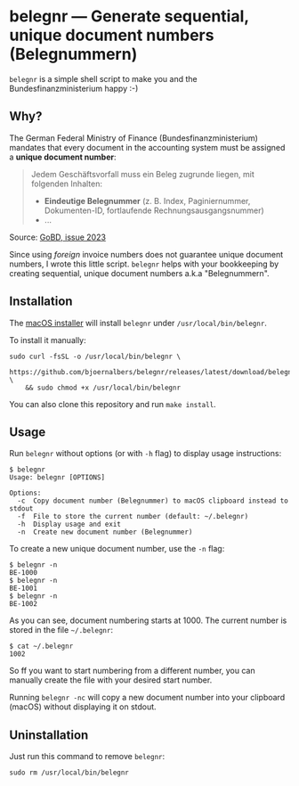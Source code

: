 # belegnr — Generate sequential, unique document numbers (Belegnummern)

`belegnr` is a simple shell script to make you and the Bundesfinanzministerium happy :-)

## Why?

The German Federal Ministry of Finance (Bundesfinanzministerium) mandates that
every document in the accounting system must be assigned a **unique document number**:

> Jedem Geschäftsvorfall muss ein Beleg zugrunde liegen, mit folgenden Inhalten:
>
> - **Eindeutige Belegnummer** (z. B. Index, Paginiernummer, Dokumenten-ID,
>   fortlaufende Rechnungsausgangsnummer)
> - ...

Source: [GoBD, issue 2023](https://ao.bundesfinanzministerium.de/ao/2023/Anhaenge/BMF-Schreiben-und-gleichlautende-Laendererlasse/Anhang-64/inhalt.html)

Since using *foreign* invoice numbers does not guarantee unique document
numbers, I wrote this little script.
`belegnr` helps with your bookkeeping by creating sequential, unique document
numbers a.k.a "Belegnummern".

## Installation

The [macOS installer](https://github.com/bjoernalbers/belegnr/releases/latest/download/belegnr.pkg)
will install `belegnr` under `/usr/local/bin/belegnr`.

To install it manually:

```
sudo curl -fsSL -o /usr/local/bin/belegnr \
    https://github.com/bjoernalbers/belegnr/releases/latest/download/belegnr \
    && sudo chmod +x /usr/local/bin/belegnr
```

You can also clone this repository and run `make install`.

## Usage

Run `belegnr` without options (or with `-h` flag) to display usage
instructions:

```
$ belegnr
Usage: belegnr [OPTIONS]

Options:
  -c  Copy document number (Belegnummer) to macOS clipboard instead to stdout
  -f  File to store the current number (default: ~/.belegnr)
  -h  Display usage and exit
  -n  Create new document number (Belegnummer)
```

To create a new unique document number, use the `-n` flag:

```
$ belegnr -n
BE-1000
$ belegnr -n
BE-1001
$ belegnr -n
BE-1002
```

As you can see, document numbering starts at 1000.
The current number is stored in the file `~/.belegnr`:

```
$ cat ~/.belegnr
1002
```

So ff you want to start numbering from a different number, you
can manually create the file with your desired start number.

Running `belegnr -nc` will copy a new document number into your
clipboard (macOS) without displaying it on stdout.

## Uninstallation

Just run this command to remove `belegnr`:

```
sudo rm /usr/local/bin/belegnr
```
